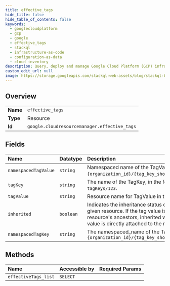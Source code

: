 ```yaml
---
title: effective_tags
hide_title: false
hide_table_of_contents: false
keywords:
  - googlecloudplatform
  - gcp
  - google
  - effective_tags
  - stackql
  - infrastructure-as-code
  - configuration-as-data
  - cloud inventory
description: Query, deploy and manage Google Cloud Platform (GCP) infrastructure and resources using SQL
custom_edit_url: null
image: https://storage.googleapis.com/stackql-web-assets/blog/stackql-blog-post-featured-image.png
---
```

  
    

## Overview
<table><tbody>
<tr><td><b>Name</b></td><td><code>effective_tags</code></td></tr>
<tr><td><b>Type</b></td><td>Resource</td></tr>
<tr><td><b>Id</b></td><td><code>google.cloudresourcemanager.effective_tags</code></td></tr>
</tbody></table>

## Fields
| Name | Datatype | Description |
|:-----|:---------|:------------|
| `namespacedTagValue` | `string` | Namespaced name of the TagValue. Must be in the format `{organization_id}/{tag_key_short_name}/{tag_value_short_name}`. |
| `tagKey` | `string` | The name of the TagKey, in the format `tagKeys/{id}`, such as `tagKeys/123`. |
| `tagValue` | `string` | Resource name for TagValue in the format `tagValues/456`. |
| `inherited` | `boolean` | Indicates the inheritance status of a tag value attached to the given resource. If the tag value is inherited from one of the resource's ancestors, inherited will be true. If false, then the tag value is directly attached to the resource, inherited will be false. |
| `namespacedTagKey` | `string` | The namespaced_name of the TagKey, in the format of `{organization_id}/{tag_key_short_name}` |
## Methods
| Name | Accessible by | Required Params |
|:-----|:--------------|:----------------|
| `effectiveTags_list` | `SELECT` |  |
